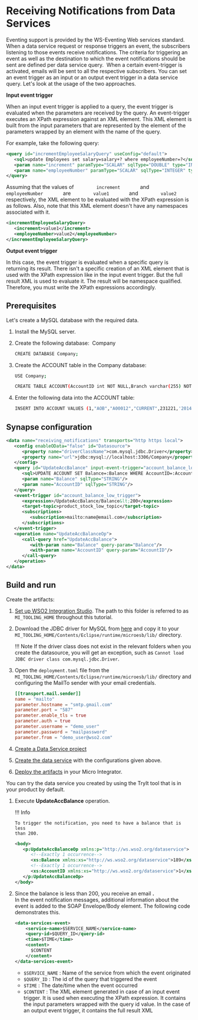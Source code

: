 # Receiving Notifications from Data Services

Eventing support is provided by the WS-Eventing Web services standard.
When a data service request or response triggers an event, the
subscribers listening to those events receive notifications. The
criteria for triggering an event as well as the destination to which the
event notifications should be sent are defined per data service query.
 When a certain event-trigger is activated, emails will be sent to all
the respective subscribers. You can set an event trigger as an input or
an output event trigger in a data service query. Let's look at the usage
of the two approaches.

**Input event trigger**

When an input event trigger is applied to a query, the event trigger is
evaluated when the parameters are received by the query. An
event-trigger executes an XPath expression against an XML element. This
XML element is built from the input parameters that are represented by
the element of the parameters wrapped by an element with the name of the
query.

For example, take the following query:

```xml
<query id="incrementEmployeeSalaryQuery" useConfig="default">
   <sql>update Employees set salary=salary+? where employeeNumber=?</sql>
   <param name="increment" paramType="SCALAR" sqlType="DOUBLE" type="IN" ordinal="1" />
   <param name="employeeNumber" paramType="SCALAR" sqlType="INTEGER" type="IN" ordinal="2" />
</query>
```

Assuming that the values of `         increment        ` and
`         employeeNumber        ` are `         value1        ` and
`         value2        ` respectively, the XML element to be evaluated
with the XPath expression is as follows. Also, note that this XML
element doesn't have any namespaces associated with it.

```xml
<incrementEmployeeSalaryQuery>
   <increment>value1</increment>
   <employeeNumber>value2</employeeNumber>
</incrementEmployeeSalaryQuery>
```

**Output event trigger**

In this case, the event trigger is evaluated when a specific query is
returning its result. There isn't a specific creation of an XML element
that is used with the XPath expression like in the input event trigger.
But the full result XML is used to evaluate it. The result will be
namespace qualified. Therefore, you must write the XPath expressions
accordingly.

## Prerequisites

Let's create a MySQL database with the required data.

1.  Install the MySQL server.   
2.  Create the following database:  Company
    
    ```bash
    CREATE DATABASE Company;
    ```
        
3.  Create the ACCOUNT table in the Company database:
        
    ```bash
    USE Company;

    CREATE TABLE ACCOUNT(AccountID int NOT NULL,Branch varchar(255) NOT NULL, AccountNumber varchar(255),AccountType ENUM('CURRENT', 'SAVINGS') NOT NULL,Balance FLOAT,ModifiedDate DATE,PRIMARY KEY (AccountID));
    ```
4.  Enter the following data into the ACCOUNT table:
            
    ```bash
    INSERT INTO ACCOUNT VALUES (1,"AOB","A00012","CURRENT",231221,'2014-12-02');
    ```

## Synapse configuration

```xml
<data name="receiving_notifications" transports="http https local">
   <config enableOData="false" id="Datasource">
      <property name="driverClassName">com.mysql.jdbc.Driver</property>
      <property name="url">jdbc:mysql://localhost:3306/Company</property>
   </config>
   <query id="UpdateAccBalance" input-event-trigger="account_balance_low_trigger" useConfig="Datasource">
      <sql>UPDATE ACCOUNT SET Balance=:Balance WHERE AccountID=:AccountID</sql>
      <param name="Balance" sqlType="STRING"/>
      <param name="AccountID" sqlType="STRING"/>
   </query>
   <event-trigger id="account_balance_low_trigger">
      <expression>/UpdateAccBalance/Balance&lt;200</expression>
      <target-topic>product_stock_low_topic</target-topic>
      <subscriptions>
         <subscription>mailto:name@email.com</subscription>
      </subscriptions>
   </event-trigger>
   <operation name="UpdateAccBalanceOp">
      <call-query href="UpdateAccBalance">
         <with-param name="Balance" query-param="Balance"/>
         <with-param name="AccountID" query-param="AccountID"/>
      </call-query>
   </operation>
</data>
```

## Build and run

Create the artifacts:

1. [Set up WSO2 Integration Studio](../../../../develop/installing-WSO2-Integration-Studio). The path to this folder is referred to as `MI_TOOLING_HOME` throughout this tutorial.
2.  Download the JDBC driver for MySQL from [here](http://dev.mysql.com/downloads/connector/j/) and copy it to
    your `MI_TOOLING_HOME/Contents/Eclipse/runtime/microesb/lib/` directory.

    !!! Note
        If the driver class does not exist in the relevant folders when you create the datasource, you will get an exception, such as `Cannot load JDBC driver class com.mysql.jdbc.Driver`. 
        
3. Open the `deployment.toml` file from the `MI_TOOLING_HOME/Contents/Eclipse/runtime/microesb/lib/` directory and configuring the MailTo sender with your email credentials.

    ```toml
    [[transport.mail.sender]]
    name = "mailto"
    parameter.hostname = "smtp.gmail.com"
    parameter.port = "587"
    parameter.enable_tls = true
    parameter.auth = true
    parameter.username = "demo_user"
    parameter.password = "mailpassword"
    parameter.from = "demo_user@wso2.com"
    ```
    
4. [Create a Data Service project](../../../../develop/creating-projects/#data-services-project)
5. [Create the data service](../../../../develop/creating-artifacts/data-services/creating-data-services) with the configurations given above.
6. [Deploy the artifacts](../../../../develop/deploy-and-run) in your Micro Integrator.

You can try the data service you created by using the TryIt tool that is
in your product by default.

1.  Execute **UpdateAccBalance** operation.

    !!! Info
    
        To trigger the notification, you need to have a balance that is less
        than 200.
    
    ```xml
    <body>
       <p:UpdateAccBalanceOp xmlns:p="http://ws.wso2.org/dataservice">
          <!--Exactly 1 occurrence-->
          <xs:Balance xmlns:xs="http://ws.wso2.org/dataservice">189</xs:Balance>
          <!--Exactly 1 occurrence-->
          <xs:AccountID xmlns:xs="http://ws.wso2.org/dataservice">1</xs:AccountID>
       </p:UpdateAccBalanceOp>
    </body>
    ```

2.  Since the balance is less than 200, you receive an email **.**  
    In the event notification messages, additional information about the
    event is added to the SOAP Envelope/Body element. The following code
    demonstrates this.

    ```xml
    <data-services-event>
        <service-name>$SERVICE_NAME</service-name>
        <query-id>$QUERY_ID</query-id>
        <time>$TIME</time>
        <content>
          $CONTENT
        </content>
    </data-services-event>
    ```

    -   `$SERVICE_NAME` : Name of the service from which the event originated
    -   `$QUERY_ID` : The id of the query that triggered the event
    -   `$TIME` : The date/time when the event occurred
    -   `$CONTENT` : The XML element generated in
        case of an input event trigger. It is used when executing the
        XPath expression. It contains the input parameters wrapped with
        the query id value. In the case of an output event trigger, it
        contains the full result XML

